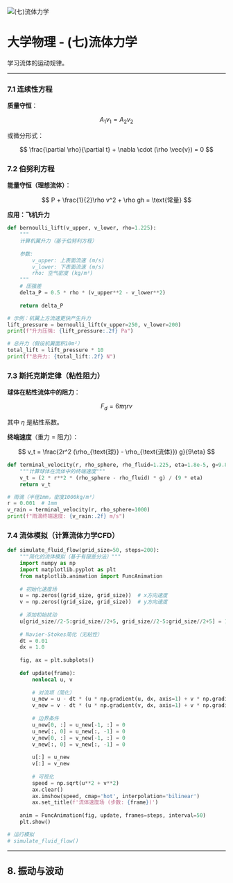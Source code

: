 ![(七)流体力学](https://via.placeholder.com/800x200?text=Fluid+Mechanics)

# 大学物理 - (七)流体力学

学习流体的运动规律。

---


### 7.1 连续性方程

**质量守恒**：

$$
A_1 v_1 = A_2 v_2
$$

或微分形式：

$$
\frac{\partial \rho}{\partial t} + \nabla \cdot (\rho \vec{v}) = 0
$$

### 7.2 伯努利方程

**能量守恒（理想流体）**：

$$
P + \frac{1}{2}\rho v^2 + \rho gh = \text{常量}
$$

**应用：飞机升力**

```python
def bernoulli_lift(v_upper, v_lower, rho=1.225):
    """
    计算机翼升力（基于伯努利方程）
    
    参数:
        v_upper: 上表面流速 (m/s)
        v_lower: 下表面流速 (m/s)
        rho: 空气密度 (kg/m³)
    """
    # 压强差
    delta_P = 0.5 * rho * (v_upper**2 - v_lower**2)
    
    return delta_P

# 示例：机翼上方流速更快产生升力
lift_pressure = bernoulli_lift(v_upper=250, v_lower=200)
print(f"升力压强: {lift_pressure:.2f} Pa")

# 总升力（假设机翼面积10m²）
total_lift = lift_pressure * 10
print(f"总升力: {total_lift:.2f} N")
```

### 7.3 斯托克斯定律（粘性阻力）

**球体在粘性流体中的阻力**：

$$
F_d = 6\pi \eta r v
$$

其中 $\eta$ 是粘性系数。

**终端速度**（重力 = 阻力）：

$$
v_t = \frac{2r^2 (\rho_{\text{球}} - \rho_{\text{流体}}) g}{9\eta}
$$

```python
def terminal_velocity(r, rho_sphere, rho_fluid=1.225, eta=1.8e-5, g=9.8):
    """计算球体在流体中的终端速度"""
    v_t = (2 * r**2 * (rho_sphere - rho_fluid) * g) / (9 * eta)
    return v_t

# 雨滴（半径1mm，密度1000kg/m³）
r = 0.001  # 1mm
v_rain = terminal_velocity(r, rho_sphere=1000)
print(f"雨滴终端速度: {v_rain:.2f} m/s")
```

### 7.4 流体模拟（计算流体力学CFD）

```python
def simulate_fluid_flow(grid_size=50, steps=200):
    """简化的流体模拟（基于有限差分法）"""
    import numpy as np
    import matplotlib.pyplot as plt
    from matplotlib.animation import FuncAnimation
    
    # 初始化速度场
    u = np.zeros((grid_size, grid_size))  # x方向速度
    v = np.zeros((grid_size, grid_size))  # y方向速度
    
    # 添加初始扰动
    u[grid_size//2-5:grid_size//2+5, grid_size//2-5:grid_size//2+5] = 1.0
    
    # Navier-Stokes简化（无粘性）
    dt = 0.01
    dx = 1.0
    
    fig, ax = plt.subplots()
    
    def update(frame):
        nonlocal u, v
        
        # 对流项（简化）
        u_new = u - dt * (u * np.gradient(u, dx, axis=1) + v * np.gradient(u, dx, axis=0))
        v_new = v - dt * (u * np.gradient(v, dx, axis=1) + v * np.gradient(v, dx, axis=0))
        
        # 边界条件
        u_new[0, :] = u_new[-1, :] = 0
        u_new[:, 0] = u_new[:, -1] = 0
        v_new[0, :] = v_new[-1, :] = 0
        v_new[:, 0] = v_new[:, -1] = 0
        
        u[:] = u_new
        v[:] = v_new
        
        # 可视化
        speed = np.sqrt(u**2 + v**2)
        ax.clear()
        ax.imshow(speed, cmap='hot', interpolation='bilinear')
        ax.set_title(f'流体速度场 (步数: {frame})')
        
    anim = FuncAnimation(fig, update, frames=steps, interval=50)
    plt.show()

# 运行模拟
# simulate_fluid_flow()
```

---

## 8. 振动与波动